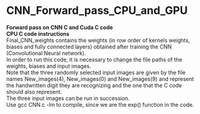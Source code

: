 # CNN_Forward_pass_CPU_and_GPU
<b>Forward pass on CNN C and Cuda C code</b> <br>
<b>CPU C code instructions</b><br>
Final_CNN_weights contains the weights (in row order of kernels weights, biases and fully connected layers) obtained after training the CNN (Convolutional Neural network).<br>
In order to run this code, it is necessary to change the file paths of the weights, biases and input images. <br>
Note that the three randomly selected input images are given by the file names New_images(4), New_images(0) and New_images(9) and represent the handwritten digit they are recognizing and the one that the C code should also represent.<br>
The three input images can be run in succession.<br>
Use gcc CNN.c -lm to compile, since we are the exp() function in the code.<br>
